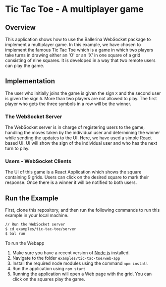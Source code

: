 # Tic Tac Toe - A multiplayer game

## Overview

This application shows how to use the Ballerina WebSocket package to implement a multiplayer game. In this example, we have chosen to implement the famous Tic Tac Toe which is a game in which two players take turns in drawing either an 'O' or an 'X' in one square of a grid consisting of nine squares. 
It is developed in a way that two remote users can play the game.

## Implementation

The user who initially joins the game is given the sign `X` and the second user is given the sign `0`. More than two players are not allowed to play. The first player who gets the three symbols in a row will be the winner.

### The WebSocket Server
The WebSocket server is in charge of registering users to the game, handling the moves taken by the individual user and determining the winner while sending the updates to the UI. Here, we have used a simple React based UI. UI will show the sign of the individual user and who has the next turn to play.

### Users - WebSocket Clients
The UI of this game is a React Application which shows the square containing 9 grids. Users can click on the desired square to mark their response. Once there is a winner it will be notified to both users.

## Run the Example

First, clone this repository, and then run the following commands to run this example in your local machine.

```sh
// Run the WebSocket server
$ cd examples/tic-tac-toe/server
$ bal run
```

To run the Webapp

1. Make sure you have a recent version of [Node.js](https://nodejs.org/en/) installed.
2. Navigate to the folder `examples/tic-tac-toe/web-app`
3. Install the required node modules using the command `npm install`
4. Run the application using `npm start`
5. Running the application will open a Web page with the grid. You can click on the squares play the game.

